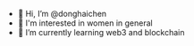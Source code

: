 - 👋 Hi, I’m @donghaichen
- 👀 I'm interested in women in general 
- 🌱 I’m currently learning web3 and blockchain

<!---
donghaichen/donghaichen is a ✨ special ✨ repository because its `README.md` (this file) appears on your GitHub profile.
You can click the Preview link to take a look at your changes.
--->
